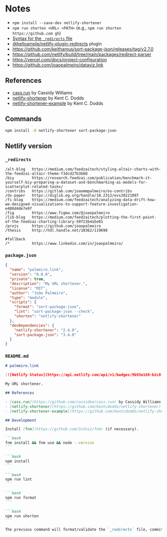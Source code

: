 # Notes

- `npm install --save-dev netlify-shortener`
- `npm run shorten <URL> <PATH>` (e.g., `npm run shorten https://github.com gh`)
- [Syntax for the `_redirects` file](https://docs.netlify.com/routing/redirects/#syntax-for-the-redirects-file)
- [@helloample/netlify-plugin-redirects](https://www.npmjs.com/package/@helloample/netlify-plugin-redirects) plugin
- https://github.com/keithamus/sort-package-json/releases/tag/v2.7.0
- https://github.com/netlify/build/tree/main/packages/redirect-parser
- https://vercel.com/docs/project-configuration
- https://github.com/joaopalmeiro/dataviz.link

## References

- [cass.run](https://github.com/cassidoo/cass.run) by Cassidy Williams
- [netlify-shortener](https://github.com/kentcdodds/netlify-shortener) by Kent C. Dodds
- [netlify-shortener-example](https://github.com/kentcdodds/netlify-shortener-example) by Kent C. Dodds

## Commands

```bash
npm install -D netlify-shortener sort-package-json
```

## Netlify version

### `_redirects`

```plain
/alt-blog   https://medium.com/feedzaitech/styling-altair-charts-with-the-feedzai-altair-theme-f3dcd27b3b68
/biy        https://research.feedzai.com/publication/benchmark-it-yourself-biy-preparing-a-dataset-and-benchmarking-ai-models-for-scatterplot-related-tasks/
/contribs   https://gitlab.com/joaommpalmeiro/os-contribs
/ds-paper   https://diglib.eg.org/handle/10.2312/evs20221097
/fi-blog    https://medium.com/feedzaitech/analyzing-data-drift-how-we-designed-visualizations-to-support-feature-investigation-e408d4de7e9f
/fig        https://www.figma.com/@joaopalmeiro
/lib-blog   https://medium.com/feedzaitech/plotting-the-first-point-of-the-feedzai-charting-library-50f21b4a5e01
/projs      https://github.com/joaopalmeiro
/thesis     http://hdl.handle.net/10362/119698

#fallback
/*          https://www.linkedin.com/in/joaopalmeiro/
```

### `package.json`

```json
{
  "name": "palmeiro.link",
  "version": "0.0.0",
  "private": true,
  "description": "My URL shortener.",
  "license": "MIT",
  "author": "João Palmeiro",
  "type": "module",
  "scripts": {
    "format": "sort-package-json",
    "lint": "sort-package-json --check",
    "shorten": "netlify-shortener"
  },
  "devDependencies": {
    "netlify-shortener": "2.4.0",
    "sort-package-json": "3.4.0"
  }
}
```

### `README.md`

````markdown
# palmeiro.link

[![Netlify Status](https://api.netlify.com/api/v1/badges/9b93e168-b2c8-4c65-a6fd-c58643077f19/deploy-status)](https://app.netlify.com/sites/elaborate-gecko-bcdf85/deploys)

My URL shortener.

## References

- [cass.run](https://github.com/cassidoo/cass.run) by Cassidy Williams
- [netlify-shortener](https://github.com/kentcdodds/netlify-shortener) by Kent C. Dodds
- [netlify-shortener-example](https://github.com/kentcdodds/netlify-shortener-example) by Kent C. Dodds

## Development

Install [fnm](https://github.com/Schniz/fnm) (if necessary).

```bash
fnm install && fnm use && node --version
```

```bash
npm install
```

```bash
npm run lint
```

```bash
npm run format
```

```bash
npm run shorten
```

The previous command will format/validate the `_redirects` file, commit, and try to push. Don't push through the CLI but from GitHub Desktop.
````
